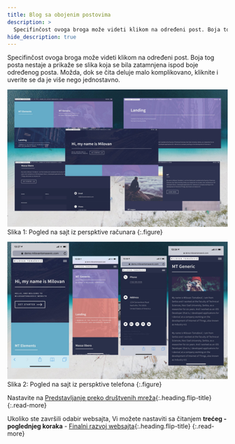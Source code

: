 ```yaml
---
title: Blog sa obojenim postovima
description: >
  Specifinčost ovoga broga može videti klikom na određeni post. Boja tog posta nestaje a prikaže se slika koja se bila zatamnjena... tekst Milovan Tomašević...
hide_description: true
---
```


Specifinčost ovoga broga može videti klikom na određeni post. Boja tog posta nestaje a prikaže se slika koja se bila zatamnjena ispod boje određenog posta. Možda, dok se čita deluje malo komplikovano, kliknite i uverite se da je više nego jednostavno. 

![](/assets/img/sites/demo10/screenshot-from-mac.jpg)
Slika 1: Pogled na sajt iz perspktive računara
{:.figure}

![](/assets/img/sites/demo10/screenshot-from-iphone.jpg)
Slika 2: Pogled na sajt iz perspktive telefona
{:.figure}

Nastavite na [Predstavljanje preko društvenih mreža]{:.heading.flip-title}
{:.read-more}

Ukoliko ste završili odabir websajta, Vi možete nastaviti sa čitanjem **trećeg - poglednjeg koraka** - [Finalni razvoj websajta]{:.heading.flip-title}
{:.read-more}

[demo10]: https://www.demo.milovantomasevic.rs/demo10
[Predstavljanje preko društvenih mreža]: predstavljanje-preko-drustvenih-mreza.md
[kompletnu listu demo websajtova]: https://www.demo.milovantomasevic.rs/
[Finalni razvoj websajta]: ../finalni-razvoj-websajta.md